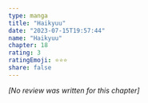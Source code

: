 ```yaml
---
type: manga
title: "Haikyuu"
date: "2023-07-15T19:57:44"
name: "Haikyuu"
chapter: 18
rating: 3
ratingEmoji: ⭐️⭐️⭐️
share: false
---
```


*[No review was written for this chapter]*
